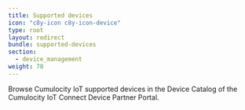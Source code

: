 ```yaml
---
title: Supported devices
icon: "c8y-icon c8y-icon-device"
type: root
layout: redirect
bundle: supported-devices
section:
  - device_management
weight: 70
---
```


Browse Cumulocity IoT supported devices in the Device Catalog of the Cumulocity IoT Connect Device Partner Portal.
